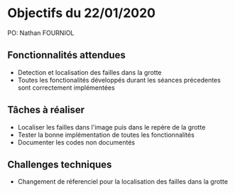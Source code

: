 # Objectifs du 22/01/2020

PO: Nathan FOURNIOL


## Fonctionnalités attendues

* Detection et localisation des failles dans la grotte
* Toutes les fonctionalités développés durant les séances précedentes sont correctement implémentées 

## Tâches à réaliser

* Localiser les failles dans l'image puis dans le repère de la grotte
* Tester la bonne implémentation de toutes les fonctionnalités
* Documenter les codes non documentés

## Challenges techniques

* Changement de réferenciel pour la localisation des failles dans la grotte

